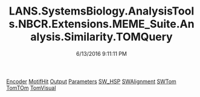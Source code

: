 ﻿---
title: LANS.SystemsBiology.AnalysisTools.NBCR.Extensions.MEME_Suite.Analysis.Similarity.TOMQuery
date: 6/13/2016 9:11:11 PM
---

[Encoder](T-LANS.SystemsBiology.AnalysisTools.NBCR.Extensions.MEME_Suite.Analysis.Similarity.TOMQuery.Encoder.html)
[MotifHit](T-LANS.SystemsBiology.AnalysisTools.NBCR.Extensions.MEME_Suite.Analysis.Similarity.TOMQuery.MotifHit.html)
[Output](T-LANS.SystemsBiology.AnalysisTools.NBCR.Extensions.MEME_Suite.Analysis.Similarity.TOMQuery.Output.html)
[Parameters](T-LANS.SystemsBiology.AnalysisTools.NBCR.Extensions.MEME_Suite.Analysis.Similarity.TOMQuery.Parameters.html)
[SW_HSP](T-LANS.SystemsBiology.AnalysisTools.NBCR.Extensions.MEME_Suite.Analysis.Similarity.TOMQuery.SW_HSP.html)
[SWAlignment](T-LANS.SystemsBiology.AnalysisTools.NBCR.Extensions.MEME_Suite.Analysis.Similarity.TOMQuery.SWAlignment.html)
[SWTom](T-LANS.SystemsBiology.AnalysisTools.NBCR.Extensions.MEME_Suite.Analysis.Similarity.TOMQuery.SWTom.html)
[TomTOm](T-LANS.SystemsBiology.AnalysisTools.NBCR.Extensions.MEME_Suite.Analysis.Similarity.TOMQuery.TomTOm.html)
[TomVisual](T-LANS.SystemsBiology.AnalysisTools.NBCR.Extensions.MEME_Suite.Analysis.Similarity.TOMQuery.TomVisual.html)
